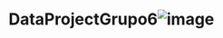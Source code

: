 # DataProjectGrupo6![image](https://user-images.githubusercontent.com/84716641/152009071-d3c25b43-573e-4069-95c2-09dcef797772.jpeg)

